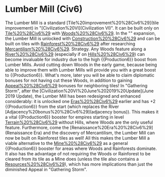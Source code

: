 # Lumber Mill (Civ6)

The Lumber Mill is a standard [Tile%20improvement%20%28Civ6%29](tile improvement) in "[Civilization%20VI](Civilization VI)". It can be built only on [Tile%20%28Civ6%29](tiles) with [Woods%20%28Civ6%29](Woods).
In the "" expansion, the Lumber Mill is unlocked with [Construction%20%28Civ6%29](Construction) and can be built on tiles with [Rainforest%20%28Civ6%29](Rainforests) after researching [Mercantilism%20%28Civ6%29](Mercantilism).
Strategy.
Any Woods feature along a [River%20%28Civ6%29](River) (especially if on [Hills%20%28Civ6%29](Hills)) can become invaluable for industry due to the high {{Production6}} boost from Lumber Mills. Avoid cutting down Woods in the early game, because being able to improve them with Lumber Mills will provide you with a great boost to {{Production6}}. What's more, later you will be able to claim diplomatic bonuses for not having cut these Woods, in addition to gaining [Appeal%20%28Civ6%29](Appeal) bonuses for neighboring tiles!
In "Gathering Storm", after the [Civilization%20VI%20June%202019%20Update](June 2019 Update), the Lumber Mill has been redesigned and enhanced considerably: it is unlocked one [Eras%20%28Civ6%29](era) earlier and has +2 {{Production6}} from the start (which replaces the River [Adjacency%20bonus%20%28Civ6%29](adjacency bonus)). This makes it a vital {{Production6}} booster for empires starting in level [Terrain%20%28Civ6%29](terrain) without Hills, where Woods are the only useful feature. Furthermore, come the [Renaissance%20Era%20%28Civ6%29](Renaissance Era) and the discovery of Mercantilism, the Lumber Mill can now be built on Rainforest tiles as well! All this makes the Lumber Mill a viable alternative to the [Mine%20%28Civ6%29](Mine) as a general {{Production6}} booster for areas where Woods and Rainforests dominate. It also has the advantage of not requiring the Woods or Rainforest to be cleared from its tile as a Mine does (unless the tile also contains a [Resources%20%28Civ6%29](resource)), which has more implications than just the diminished Appeal in "Gathering Storm".